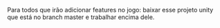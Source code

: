 Para todos que irão adicionar features no jogo: baixar esse projeto unity que está no branch master e trabalhar encima dele.
